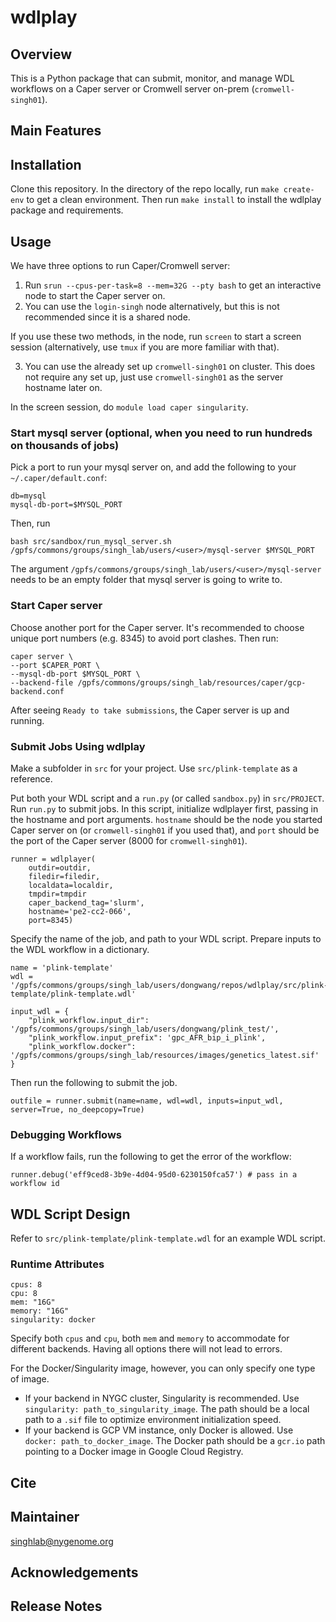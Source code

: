 # wdlplay

## Overview
This is a Python package that can submit, monitor, and manage WDL workflows on a Caper server or Cromwell server on-prem (`cromwell-singh01`). 
## Main Features

## Installation
Clone this repository. In the directory of the repo locally, run `make create-env` to get a clean environment. Then run `make install` to install the wdlplay package and requirements. 

## Usage
We have three options to run Caper/Cromwell server:
1) Run `srun --cpus-per-task=8 --mem=32G --pty bash` to get an interactive node to start the Caper server on. 
2) You can use the `login-singh` node alternatively, but this is not recommended since it is a shared node. 

If you use these two methods, in the node, run `screen` to start a screen session (alternatively, use `tmux` if you are more familiar with that). 

3) You can use the already set up `cromwell-singh01` on cluster. This does not require any set up, just use `cromwell-singh01` as the server hostname later on. 

In the screen session, do `module load caper singularity`.

### Start mysql server (optional, when you need to run hundreds on thousands of jobs)

Pick a port to run your mysql server on, and add the following to your `~/.caper/default.conf`:
```
db=mysql
mysql-db-port=$MYSQL_PORT
```
Then, run
```
bash src/sandbox/run_mysql_server.sh /gpfs/commons/groups/singh_lab/users/<user>/mysql-server $MYSQL_PORT
```
The argument `/gpfs/commons/groups/singh_lab/users/<user>/mysql-server` needs to be an empty folder that mysql server is going to write to.

### Start Caper server
Choose another port for the Caper server. It's recommended to choose unique port numbers (e.g. 8345) to avoid port clashes. Then run:
```
caper server \
--port $CAPER_PORT \
--mysql-db-port $MYSQL_PORT \
--backend-file /gpfs/commons/groups/singh_lab/resources/caper/gcp-backend.conf
```
After seeing `Ready to take submissions`, the Caper server is up and running.

### Submit Jobs Using wdlplay
Make a subfolder in `src` for your project. Use `src/plink-template` as a reference.

Put both your WDL script and a `run.py` (or called `sandbox.py`) in `src/PROJECT`. Run `run.py` to submit jobs. In this script, initialize wdlplayer first, passing in the hostname and port arguments. `hostname` should be the node you started Caper server on (or `cromwell-singh01` if you used that), and `port` should be the port of the Caper server (8000 for `cromwell-singh01`). 
```
runner = wdlplayer(
    outdir=outdir,
    filedir=filedir,
    localdata=localdir,
    tmpdir=tmpdir
    caper_backend_tag='slurm',
    hostname='pe2-cc2-066',
    port=8345)
```
Specify the name of the job, and path to your WDL script. Prepare inputs to the WDL workflow in a dictionary. 
```
name = 'plink-template'
wdl = '/gpfs/commons/groups/singh_lab/users/dongwang/repos/wdlplay/src/plink-template/plink-template.wdl'

input_wdl = {
    "plink_workflow.input_dir": '/gpfs/commons/groups/singh_lab/users/dongwang/plink_test/',
    "plink_workflow.input_prefix": 'gpc_AFR_bip_i_plink',
    "plink_workflow.docker": '/gpfs/commons/groups/singh_lab/resources/images/genetics_latest.sif'
}
```
Then run the following to submit the job. 
```
outfile = runner.submit(name=name, wdl=wdl, inputs=input_wdl, server=True, no_deepcopy=True)
```

### Debugging Workflows
If a workflow fails, run the following to get the error of the workflow:
```
runner.debug('eff9ced8-3b9e-4d04-95d0-6230150fca57') # pass in a workflow id
```

## WDL Script Design
Refer to `src/plink-template/plink-template.wdl` for an example WDL script.
### Runtime Attributes
```
cpus: 8
cpu: 8
mem: "16G"
memory: "16G"
singularity: docker
```
Specify both `cpus` and `cpu`, both `mem` and `memory` to accommodate for different backends. Having all options there will not lead to errors.

For the Docker/Singularity image, however, you can only specify one type of image. 
* If your backend in NYGC cluster, Singularity is recommended. Use `singularity: path_to_singularity_image`. The path should be a local path to a `.sif` file to optimize environment initialization speed.
* If your backend is GCP VM instance, only Docker is allowed. Use `docker: path_to_docker_image`. The Docker path should be a `gcr.io` path pointing to a Docker image in Google Cloud Registry. 

## Cite

## Maintainer

singhlab@nygenome.org

## Acknowledgements

## Release Notes
